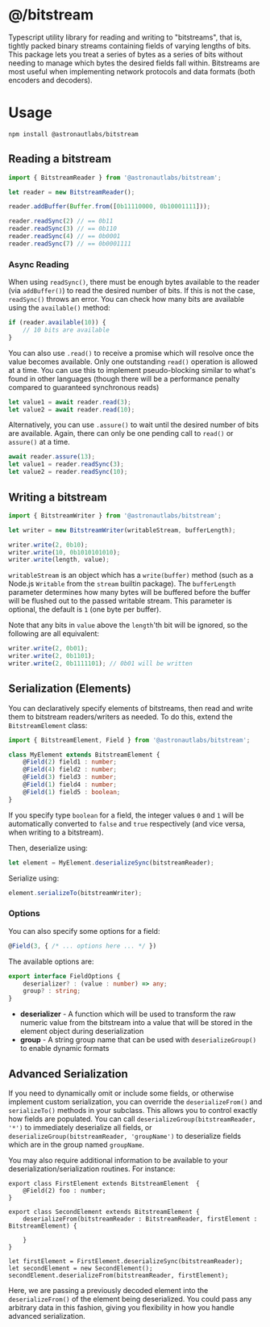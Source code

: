 # @/bitstream

Typescript utility library for reading and writing to "bitstreams", that is, tightly packed binary streams containing fields 
of varying lengths of bits. This package lets you treat a series of bytes as a series of bits without needing to manage
which bytes the desired fields fall within. Bitstreams are most useful when implementing network protocols and data formats
(both encoders and decoders).

# Usage

`npm install @astronautlabs/bitstream`

## Reading a bitstream

```typescript
import { BitstreamReader } from '@astronautlabs/bitstream';

let reader = new BitstreamReader();

reader.addBuffer(Buffer.from([0b11110000, 0b10001111]));

reader.readSync(2) // == 0b11
reader.readSync(3) // == 0b110
reader.readSync(4) // == 0b0001
reader.readSync(7) // == 0b0001111
```

### Async Reading

When using `readSync()`, there must be enough bytes available to the reader (via `addBuffer()`) to read the desired 
number of bits. If this is not the case, `readSync()` throws an error. You can check how many bits are available using 
the `available()` method:

```typescript
if (reader.available(10)) {
    // 10 bits are available
}
```

You can also use `.read()` to receive a promise which will resolve once the value becomes available. Only one outstanding
`read()` operation is allowed at a time. You can use this to implement pseudo-blocking similar to what's found in other
languages (though there will be a performance penalty compared to guaranteed synchronous reads)

```typescript
let value1 = await reader.read(3);
let value2 = await reader.read(10);
```

Alternatively, you can use `.assure()` to wait until the desired number of bits are available. Again, there can only be 
one pending call to `read()` or `assure()` at a time.

```typescript
await reader.assure(13);
let value1 = reader.readSync(3);
let value2 = reader.readSync(10);
```

## Writing a bitstream

```typescript
import { BitstreamWriter } from '@astronautlabs/bitstream';

let writer = new BitstreamWriter(writableStream, bufferLength);

writer.write(2, 0b10);
writer.write(10, 0b1010101010);
writer.write(length, value);
```

`writableStream` is an object which has a `write(buffer)` method (such as a Node.js `Writable` from the `stream` builtin package).
The `bufferLength` parameter determines how many bytes will be buffered before the buffer will be flushed out to the 
passed writable stream. This parameter is optional, the default is `1` (one byte per buffer).

Note that any bits in `value` above the `length`'th bit will be ignored, so the following are all equivalent:

```typescript
writer.write(2, 0b01);
writer.write(2, 0b1101);
writer.write(2, 0b1111101); // 0b01 will be written
```

## Serialization (Elements)

You can declaratively specify elements of bitstreams, then read and write them to bitstream readers/writers as needed. To do this, extend the `BitstreamElement` class:

```typescript
import { BitstreamElement, Field } from '@astronautlabs/bitstream';

class MyElement extends BitstreamElement {
    @Field(2) field1 : number;
    @Field(4) field2 : number;
    @Field(3) field3 : number;
    @Field(1) field4 : number;
    @Field(1) field5 : boolean;
}
```

If you specify type `boolean` for a field, the integer values `0` and `1` will be automatically converted to `false` and `true` respectively (and vice versa, when writing to a bitstream).

Then, deserialize using:

```typescript
let element = MyElement.deserializeSync(bitstreamReader);
```

Serialize using:

```typescript
element.serializeTo(bitstreamWriter);
```

### Options

You can also specify some options for a field:

```typescript
@Field(3, { /* ... options here ... */ })
```

The available options are:
```typescript
export interface FieldOptions {
    deserializer? : (value : number) => any;
    group? : string;
}
```

- **deserializer** - A function which will be used to transform the raw numeric value from the 
  bitstream into a value that will be stored in the element object during deserialization
- **group** - A string group name that can be used with `deserializeGroup()` to enable dynamic formats

## Advanced Serialization

If you need to dynamically omit or include some fields, or otherwise implement custom serialization,
you can override the `deserializeFrom()` and `serializeTo()` methods in your subclass. This allows you
to control exactly how fields are populated. You can call `deserializeGroup(bitstreamReader, '*')` to 
immediately deserialize all fields, or `deserializeGroup(bitstreamReader, 'groupName')` to deserialize
fields which are in the group named `groupName`.

You may also require additional information to be available to your deserialization/serialization 
routines. For instance:

```
export class FirstElement extends BitstreamElement  {
    @Field(2) foo : number;
}

export class SecondElement extends BitstreamElement {
    deserializeFrom(bitstreamReader : BitstreamReader, firstElement : BitstreamElement) {

    }
}

let firstElement = FirstElement.deserializeSync(bitstreamReader);
let secondElement = new SecondElement();
secondElement.deserializeFrom(bitstreamReader, firstElement);
```

Here, we are passing a previously decoded element into the `deserializeFrom()` of the element being 
deserialized. You could pass any arbitrary data in this fashion, giving you flexibility in how you 
handle advanced serialization.